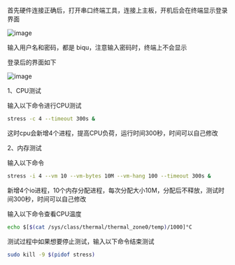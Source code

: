首先硬件连接正确后，打开串口终端工具，连接上主板，开机后会在终端显示登录界面

![image](https://user-images.githubusercontent.com/26021085/173798047-a40f1da0-be94-4c0a-ac99-d7e8cbb973f4.png)

输入用户名和密码，都是 biqu，注意输入密码时，终端上不会显示

登录后的界面如下

![image](https://user-images.githubusercontent.com/26021085/173798115-18c09bd1-8cbd-4b06-a02d-7050193a0613.png)

1、CPU测试

输入以下命令进行CPU测试

``` bash
stress -c 4 --timeout 300s &
```

这时cpu会新增4个进程，提高CPU负荷，运行时间300秒，时间可以自己修改

2、内存测试

输入以下命令

``` bash
stress -i 4 --vm 10 --vm-bytes 10M --vm-hang 100 --timeout 300s &
```

新增4个io进程，10个内存分配进程，每次分配大小10M，分配后不释放，测试时间300秒，时间可以自己修改

输入以下命令查看CPU温度

``` bash
echo $[$(cat /sys/class/thermal/thermal_zone0/temp)/1000]°C
```

测试过程中如果想要停止测试，输入以下命令结束测试

```bash
sudo kill -9 $(pidof stress)
```

